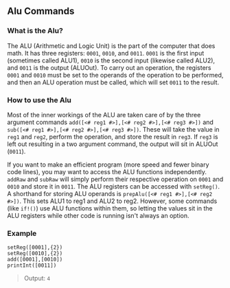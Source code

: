 ## Alu Commands

### What is the Alu?

The ALU (Arithmetic and Logic Unit) is the part of the computer that does math. It has three registers: `0001`, `0010`, and `0011`. `0001` is the first input (sometimes called ALU1), `0010` is the second input (likewise called ALU2), and `0011` is the output (ALUOut). To carry out an operation, the registers `0001` and `0010` must be set to the operands of the operation to be performed, and then an ALU operation must be called, which will set `0011` to the result.


### How to use the Alu

Most of the inner workings of the ALU are taken care of by the three argument commands `add([<# reg1 #>],[<# reg2 #>],[<# reg3 #>])` and `sub([<# reg1 #>],[<# reg2 #>],[<# reg3 #>])`. These will take the value in `reg1` and `reg2`, perform the operation, and store the result in `reg3`. If `reg3` is left out resulting in a two argument command, the output will sit in ALUOut (`0011`).

If you want to make an efficient program (more speed and fewer binary code lines), you may want to access the ALU functions independently. `addRaw` and `subRaw` will simply perform their respective operation on `0001` and `0010` and store it in `0011`. The ALU registers can be accessed with `setReg()`. A shorthand for storing ALU operands is `prepAlu([<# reg1 #>],[<# reg2 #>])`. This sets ALU1 to reg1 and ALU2 to reg2. However, some commands (like `if!()`) use ALU functions within them, so letting the values sit in the ALU registers while other code is running isn't always an option.

### Example

```  
setReg([0001],{2})
setReg([0010],{2})
add([0001],[0010])
printInt([0011])
```
> Output: `4`
